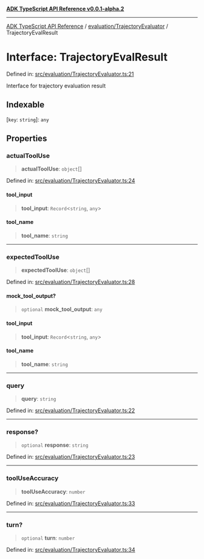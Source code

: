 [**ADK TypeScript API Reference v0.0.1-alpha.2**](../../../README.md)

***

[ADK TypeScript API Reference](../../../modules.md) / [evaluation/TrajectoryEvaluator](../README.md) / TrajectoryEvalResult

# Interface: TrajectoryEvalResult

Defined in: [src/evaluation/TrajectoryEvaluator.ts:21](https://github.com/njraladdin/adk-typescript/blob/main/src/evaluation/TrajectoryEvaluator.ts#L21)

Interface for trajectory evaluation result

## Indexable

\[`key`: `string`\]: `any`

## Properties

### actualToolUse

> **actualToolUse**: `object`[]

Defined in: [src/evaluation/TrajectoryEvaluator.ts:24](https://github.com/njraladdin/adk-typescript/blob/main/src/evaluation/TrajectoryEvaluator.ts#L24)

#### tool\_input

> **tool\_input**: `Record`\<`string`, `any`\>

#### tool\_name

> **tool\_name**: `string`

***

### expectedToolUse

> **expectedToolUse**: `object`[]

Defined in: [src/evaluation/TrajectoryEvaluator.ts:28](https://github.com/njraladdin/adk-typescript/blob/main/src/evaluation/TrajectoryEvaluator.ts#L28)

#### mock\_tool\_output?

> `optional` **mock\_tool\_output**: `any`

#### tool\_input

> **tool\_input**: `Record`\<`string`, `any`\>

#### tool\_name

> **tool\_name**: `string`

***

### query

> **query**: `string`

Defined in: [src/evaluation/TrajectoryEvaluator.ts:22](https://github.com/njraladdin/adk-typescript/blob/main/src/evaluation/TrajectoryEvaluator.ts#L22)

***

### response?

> `optional` **response**: `string`

Defined in: [src/evaluation/TrajectoryEvaluator.ts:23](https://github.com/njraladdin/adk-typescript/blob/main/src/evaluation/TrajectoryEvaluator.ts#L23)

***

### toolUseAccuracy

> **toolUseAccuracy**: `number`

Defined in: [src/evaluation/TrajectoryEvaluator.ts:33](https://github.com/njraladdin/adk-typescript/blob/main/src/evaluation/TrajectoryEvaluator.ts#L33)

***

### turn?

> `optional` **turn**: `number`

Defined in: [src/evaluation/TrajectoryEvaluator.ts:34](https://github.com/njraladdin/adk-typescript/blob/main/src/evaluation/TrajectoryEvaluator.ts#L34)
